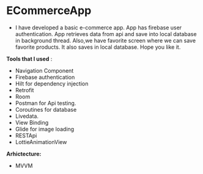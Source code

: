 # ECommerceApp


- I have developed a basic e-commerce app. App has firebase user authentication.
 App retrieves data from api and save into local database in background thread. 
 Also,we have favorite screen where we can save favorite products.
 It also saves in local database. Hope you like it.

**Tools that I used** :

- Navigation Component
- Firebase authentication
- Hilt for dependency injection
- Retrofit 
- Room
- Postman for Api testing.
- Coroutines for database
- Livedata.
- View Binding
- Glide for image loading
- RESTApi
- LottieAnimationView

**Arhictecture:**

- MVVM
